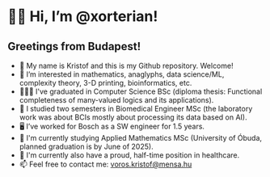 # 👋🏻 Hi, I’m @xorterian!
## Greetings from Budapest!

- 🌱 My name is Kristof and this is my Github repository. Welcome!
- 👀 I’m interested in mathematics, anaglyphs, data science/ML, complexity theory, 3-D printing, bioinformatics, etc.
- 👨🏻‍🎓 I've graduated in Computer Science BSc (diploma thesis: Functional completeness of many-valued logics and its applications).
- 🧠 I studied two semesters in Biomedical Engineer MSc (the laboratory work was about BCIs mostly about processing its data based on AI).
- 🖥 I’ve worked for Bosch as a SW engineer for 1.5 years.
- 🧮 I'm currently studying Applied Mathematics MSc (University of Óbuda, planned graduation is by June of 2025).
- 💉 I'm currently also have a proud, half-time position in healthcare.
- 📫 Feel free to contact me: voros.kristof@mensa.hu
